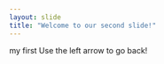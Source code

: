 ```yaml
---
layout: slide
title: "Welcome to our second slide!"
---
```

my first
Use the left arrow to go back!
